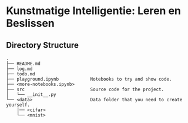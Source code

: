 # Kunstmatige Intelligentie: Leren en Beslissen

## Directory Structure

```
.
├── README.md
├── log.md
├── todo.md
├── playground.ipynb            Notebooks to try and show code.
├── <more-notebooks.ipynb>
├── src                         Source code for the project.
│   └── __init__.py
└── <data>                      Data folder that you need to create yourself.
    │── <cifar>
    └── <mnist>
```
